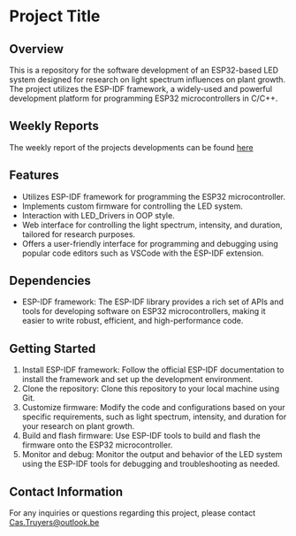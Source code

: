 # Project Title

## Overview

This is a repository for the software development of an ESP32-based LED system designed for research on light spectrum influences on plant growth. The project utilizes the ESP-IDF framework, a widely-used and powerful development platform for programming ESP32 microcontrollers in C/C++.

## Weekly Reports

The weekly report of the projects developments can be found [here](./docs/weeklyReport.md)

## Features

- Utilizes ESP-IDF framework for programming the ESP32 microcontroller.
- Implements custom firmware for controlling the LED system.
- Interaction with LED_Drivers in OOP style.
- Web interface for controlling the light spectrum, intensity, and duration, tailored for research purposes.
- Offers a user-friendly interface for programming and debugging using popular code editors such as VSCode with the ESP-IDF extension.

## Dependencies

- ESP-IDF framework: The ESP-IDF library provides a rich set of APIs and tools for developing software on ESP32 microcontrollers, making it easier to write robust, efficient, and high-performance code.

## Getting Started

1. Install ESP-IDF framework: Follow the official ESP-IDF documentation to install the framework and set up the development environment.
2. Clone the repository: Clone this repository to your local machine using Git.
3. Customize firmware: Modify the code and configurations based on your specific requirements, such as light spectrum, intensity, and duration for your research on plant growth.
4. Build and flash firmware: Use ESP-IDF tools to build and flash the firmware onto the ESP32 microcontroller.
5. Monitor and debug: Monitor the output and behavior of the LED system using the ESP-IDF tools for debugging and troubleshooting as needed.

## Contact Information

For any inquiries or questions regarding this project, please contact Cas.Truyers@outlook.be
